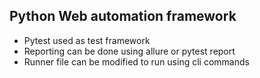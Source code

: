 ## Python Web automation framework

- Pytest used as test framework
- Reporting can be done using allure or pytest report
- Runner file can be modified to run using cli commands

